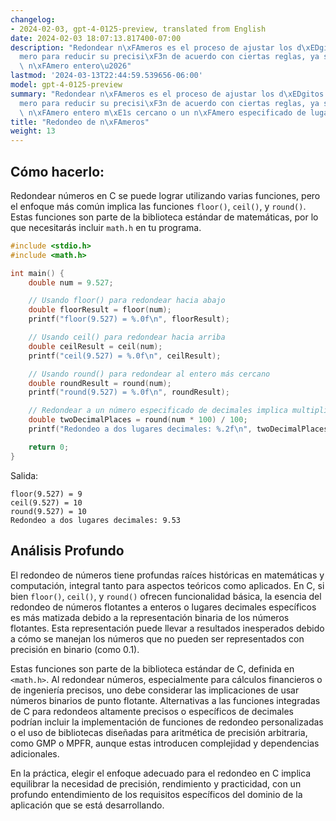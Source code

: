 ```yaml
---
changelog:
- 2024-02-03, gpt-4-0125-preview, translated from English
date: 2024-02-03 18:07:13.817400-07:00
description: "Redondear n\xFAmeros es el proceso de ajustar los d\xEDgitos de un n\xFA\
  mero para reducir su precisi\xF3n de acuerdo con ciertas reglas, ya sea hacia el\
  \ n\xFAmero entero\u2026"
lastmod: '2024-03-13T22:44:59.539656-06:00'
model: gpt-4-0125-preview
summary: "Redondear n\xFAmeros es el proceso de ajustar los d\xEDgitos de un n\xFA\
  mero para reducir su precisi\xF3n de acuerdo con ciertas reglas, ya sea hacia el\
  \ n\xFAmero entero m\xE1s cercano o un n\xFAmero especificado de lugares decimales."
title: "Redondeo de n\xFAmeros"
weight: 13
---
```


## Cómo hacerlo:
Redondear números en C se puede lograr utilizando varias funciones, pero el enfoque más común implica las funciones `floor()`, `ceil()`, y `round()`. Estas funciones son parte de la biblioteca estándar de matemáticas, por lo que necesitarás incluir `math.h` en tu programa.

```c
#include <stdio.h>
#include <math.h>

int main() {
    double num = 9.527;

    // Usando floor() para redondear hacia abajo
    double floorResult = floor(num);
    printf("floor(9.527) = %.0f\n", floorResult);

    // Usando ceil() para redondear hacia arriba
    double ceilResult = ceil(num);
    printf("ceil(9.527) = %.0f\n", ceilResult);

    // Usando round() para redondear al entero más cercano
    double roundResult = round(num);
    printf("round(9.527) = %.0f\n", roundResult);

    // Redondear a un número especificado de decimales implica multiplicación y división
    double twoDecimalPlaces = round(num * 100) / 100;
    printf("Redondeo a dos lugares decimales: %.2f\n", twoDecimalPlaces);

    return 0;
}
```

Salida:
```
floor(9.527) = 9
ceil(9.527) = 10
round(9.527) = 10
Redondeo a dos lugares decimales: 9.53
```

## Análisis Profundo
El redondeo de números tiene profundas raíces históricas en matemáticas y computación, integral tanto para aspectos teóricos como aplicados. En C, si bien `floor()`, `ceil()`, y `round()` ofrecen funcionalidad básica, la esencia del redondeo de números flotantes a enteros o lugares decimales específicos es más matizada debido a la representación binaria de los números flotantes. Esta representación puede llevar a resultados inesperados debido a cómo se manejan los números que no pueden ser representados con precisión en binario (como 0.1).

Estas funciones son parte de la biblioteca estándar de C, definida en `<math.h>`. Al redondear números, especialmente para cálculos financieros o de ingeniería precisos, uno debe considerar las implicaciones de usar números binarios de punto flotante. Alternativas a las funciones integradas de C para redondeos altamente precisos o específicos de decimales podrían incluir la implementación de funciones de redondeo personalizadas o el uso de bibliotecas diseñadas para aritmética de precisión arbitraria, como GMP o MPFR, aunque estas introducen complejidad y dependencias adicionales.

En la práctica, elegir el enfoque adecuado para el redondeo en C implica equilibrar la necesidad de precisión, rendimiento y practicidad, con un profundo entendimiento de los requisitos específicos del dominio de la aplicación que se está desarrollando.

